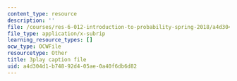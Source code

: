 ```yaml
---
content_type: resource
description: ''
file: /courses/res-6-012-introduction-to-probability-spring-2018/a4d304d1b74892d405ae0a40f6db6d82_cph71QcwHeQ.srt
file_type: application/x-subrip
learning_resource_types: []
ocw_type: OCWFile
resourcetype: Other
title: 3play caption file
uid: a4d304d1-b748-92d4-05ae-0a40f6db6d82
---
```


